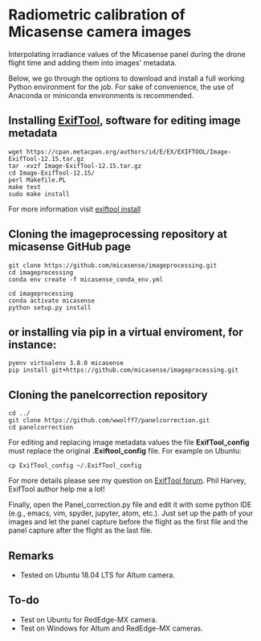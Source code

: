# Radiometric calibration of Micasense camera images

Interpolating irradiance values of the Micasense panel during the drone flight
time and adding them into images' metadata.

Below, we go through the options to download and install a full working Python
environment for the job. For sake of convenience, the use of Anaconda
or miniconda environments is recommended.

## Installing [ExifTool](https://exiftool.org/), software for editing image metadata


```
wget https://cpan.metacpan.org/authors/id/E/EX/EXIFTOOL/Image-ExifTool-12.15.tar.gz
tar -xvzf Image-ExifTool-12.15.tar.gz
cd Image-ExifTool-12.15/
perl Makefile.PL
make test
sudo make install
```
For more information visit [exiftool install](https://exiftool.org/install.html)


## Cloning the **imageprocessing** repository at micasense GitHub page


```
git clone https://github.com/micasense/imageprocessing.git
cd imageprocessing
conda env create -f micasense_conda_env.yml

cd imageprocessing
conda activate micasense
python setup.py install
```
## or installing via pip in a virtual enviroment, for instance:

```
pyenv virtualenv 3.8.0 micasense
pip install git+https://github.com/micasense/imageprocessing.git
```

## Cloning the **panelcorrection** repository

```
cd ../
git clone https://github.com/wwolff7/panelcorrection.git
cd panelcorrection
```

For editing and replacing image metadata values the file **ExifTool_config** must
replace the original **.Exiftool_config** file. For example on Ubuntu:

```
cp ExifTool_config ~/.ExifTool_config
```
For more details please see my question on [ExifTool
forum](https://exiftool.org/forum/index.php?topic=10831.msg57671#msg57671).
Phil Harvey, ExifTool author help me a lot!

Finally, open the Panel_correction.py file and edit it with some python IDE (e.g., emacs,
vim, spyder, jupyter, atom, etc.). Just set up the path of your images and let the
panel capture before the flight as the first file and the panel capture after
the flight as the last file.


## Remarks

* Tested on Ubuntu 18.04 LTS for Altum camera.


## To-do

* Test on Ubuntu for RedEdge-MX camera.
* Test on Windows for Altum and RedEdge-MX cameras.
